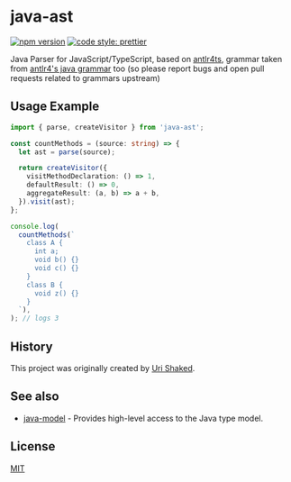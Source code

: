 # java-ast

[![npm version](https://img.shields.io/npm/v/java-ast.svg?style=flat-square)](https://www.npmjs.com/package/java-ast)
[![code style: prettier](https://img.shields.io/badge/code_style-prettier-ff69b4.svg?style=flat-square)](https://github.com/prettier/prettier)

Java Parser for JavaScript/TypeScript, based on [antlr4ts](https://www.npmjs.com/package/antlr4ts), grammar taken from [antlr4's java grammar](https://github.com/antlr/grammars-v4/tree/master/java/java) too (so please report bugs and open pull requests related to grammars upstream)

## Usage Example

```typescript
import { parse, createVisitor } from 'java-ast';

const countMethods = (source: string) => {
  let ast = parse(source);

  return createVisitor({
    visitMethodDeclaration: () => 1,
    defaultResult: () => 0,
    aggregateResult: (a, b) => a + b,
  }).visit(ast);
};

console.log(
  countMethods(`
    class A {
      int a;
      void b() {}
      void c() {}
    }
    class B {
      void z() {}
    }
  `),
); // logs 3
```

## History

This project was originally created by [Uri Shaked](https://github.com/urish).

## See also

- [java-model](https://github.com/pascalgn/java-model) - Provides high-level access to the Java type model.

## License

[MIT](LICENSE)
